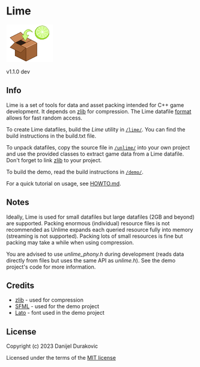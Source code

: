 # Lime

![Lime](/lime.png?raw=true)

v1.1.0 dev

## Info

Lime is a set of tools for data and asset packing intended for C++ game development. It depends on [zlib](https://zlib.net/) for compression. The Lime datafile [format](format.txt) allows for fast random access.

To create Lime datafiles, build the *Lime* utility in [`/lime/`](/lime/). You can find the build instructions in the build.txt file.

To unpack datafiles, copy the source file in [`/unlime/`](/unlime/) into your own project and use the provided classes to extract game data from a Lime datafile. Don't forget to link [zlib](https://zlib.net/) to your project.

To build the demo, read the build instructions in [`/demo/`](/demo/).

For a quick tutorial on usage, see [HOWTO.md](/howto/HOWTO.md).

## Notes

Ideally, Lime is used for small datafiles but large datafiles (2GB and beyond) are supported. Packing enormous (individual) resource files is not recommended as Unlime expands each queried resource fully into memory (streaming is not supported). Packing lots of small resources is fine but packing may take a while when using compression.

You are advised to use *unlime_phony.h* during development (reads data directly from files but uses the same API as *unlime.h*). See the demo project's code for more information.

## Credits

- [zlib](https://zlib.net/) - used for compression
- [SFML](https://www.sfml-dev.org/) - used for the demo project
- [Lato](https://fonts.google.com/specimen/Lato) - font used in the demo project

## License

Copyright (c) 2023 Danijel Durakovic

Licensed under the terms of the [MIT license](LICENSE)
